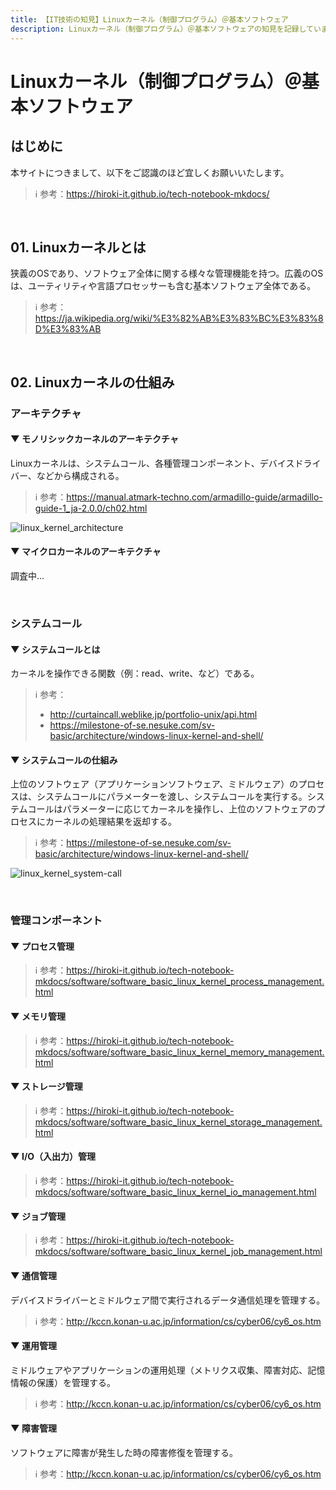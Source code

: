 ```yaml
---
title: 【IT技術の知見】Linuxカーネル（制御プログラム）＠基本ソフトウェア
description: Linuxカーネル（制御プログラム）＠基本ソフトウェアの知見を記録しています。
---
```


# Linuxカーネル（制御プログラム）＠基本ソフトウェア

## はじめに

本サイトにつきまして、以下をご認識のほど宜しくお願いいたします。

> ℹ️ 参考：https://hiroki-it.github.io/tech-notebook-mkdocs/

<br>

## 01. Linuxカーネルとは

狭義のOSであり、ソフトウェア全体に関する様々な管理機能を持つ。広義のOSは、ユーティリティや言語プロセッサーも含む基本ソフトウェア全体である。

> ℹ️ 参考：https://ja.wikipedia.org/wiki/%E3%82%AB%E3%83%BC%E3%83%8D%E3%83%AB

<br>

## 02. Linuxカーネルの仕組み

### アーキテクチャ

#### ▼ モノリシックカーネルのアーキテクチャ

Linuxカーネルは、システムコール、各種管理コンポーネント、デバイスドライバー、などから構成される。

> ℹ️ 参考：https://manual.atmark-techno.com/armadillo-guide/armadillo-guide-1_ja-2.0.0/ch02.html

![linux_kernel_architecture](https://raw.githubusercontent.com/hiroki-it/tech-notebook/master/images/linux_kernel_architecture.png)

#### ▼ マイクロカーネルのアーキテクチャ

調査中...

<br>

### システムコール

#### ▼ システムコールとは

カーネルを操作できる関数（例：read、write、など）である。

> ℹ️ 参考：
> 
> - http://curtaincall.weblike.jp/portfolio-unix/api.html
> - https://milestone-of-se.nesuke.com/sv-basic/architecture/windows-linux-kernel-and-shell/

#### ▼ システムコールの仕組み

上位のソフトウェア（アプリケーションソフトウェア、ミドルウェア）のプロセスは、システムコールにパラメーターを渡し、システムコールを実行する。システムコールはパラメーターに応じてカーネルを操作し、上位のソフトウェアのプロセスにカーネルの処理結果を返却する。

> ℹ️ 参考：https://milestone-of-se.nesuke.com/sv-basic/architecture/windows-linux-kernel-and-shell/

![linux_kernel_system-call](https://raw.githubusercontent.com/hiroki-it/tech-notebook/master/images/linux_kernel_system-call.png)

<br>

### 管理コンポーネント

#### ▼ プロセス管理

> ℹ️ 参考：https://hiroki-it.github.io/tech-notebook-mkdocs/software/software_basic_linux_kernel_process_management.html

#### ▼ メモリ管理

> ℹ️ 参考：https://hiroki-it.github.io/tech-notebook-mkdocs/software/software_basic_linux_kernel_memory_management.html

#### ▼ ストレージ管理

> ℹ️ 参考：https://hiroki-it.github.io/tech-notebook-mkdocs/software/software_basic_linux_kernel_storage_management.html

#### ▼ I/O（入出力）管理

> ℹ️ 参考：https://hiroki-it.github.io/tech-notebook-mkdocs/software/software_basic_linux_kernel_io_management.html

#### ▼ ジョブ管理

> ℹ️ 参考：https://hiroki-it.github.io/tech-notebook-mkdocs/software/software_basic_linux_kernel_job_management.html

#### ▼ 通信管理

デバイスドライバーとミドルウェア間で実行されるデータ通信処理を管理する。

> ℹ️ 参考：http://kccn.konan-u.ac.jp/information/cs/cyber06/cy6_os.htm

#### ▼ 運用管理

ミドルウェアやアプリケーションの運用処理（メトリクス収集、障害対応、記憶情報の保護）を管理する。

> ℹ️ 参考：http://kccn.konan-u.ac.jp/information/cs/cyber06/cy6_os.htm

#### ▼ 障害管理

ソフトウェアに障害が発生した時の障害修復を管理する。

> ℹ️ 参考：http://kccn.konan-u.ac.jp/information/cs/cyber06/cy6_os.htm

<br>
